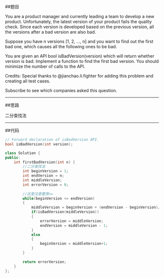 ##题目

You are a product manager and currently leading a team to develop a new product. Unfortunately, the latest version of your product fails the quality check. Since each version is developed based on the previous version, all the versions after a bad version are also bad.

Suppose you have n versions [1, 2, ..., n] and you want to find out the first bad one, which causes all the following ones to be bad.

You are given an API bool isBadVersion(version) which will return whether version is bad. Implement a function to find the first bad version. You should minimize the number of calls to the API.

Credits:
Special thanks to @jianchao.li.fighter for adding this problem and creating all test cases.

Subscribe to see which companies asked this question.

------

##思路

二分查找法

------

##代码

```cpp
// Forward declaration of isBadVersion API.
bool isBadVersion(int version);

class Solution {
public:
    int firstBadVersion(int n) {
        //二分查找法
        int beginVersion = 1;
        int endVersion = n;
        int middleVersion;
        int errorVersion = 0;
        
        //这里注意要用<=
        while(beginVersion <= endVersion)
        {
            middleVersion = beginVersion + (endVersion - beginVersion)/2;
            if(isBadVersion(middleVersion))
            {
                errorVersion = middleVersion;
                endVersion = middleVersion - 1;
            }
            else
            {
                beginVersion = middleVersion+1;
            }
        }
        
        return errorVersion;
    }
};
```